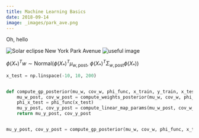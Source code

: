 ```yaml
---
title: Machine Learning Basics
date: 2018-09-14
image: _images/park_ave.png
---
```


Oh, hello

![Solar eclipse New York Park Avenue](/_images/park_ave.jpg)
![useful image]({filename}/_images/park_ave.png)

$\phi(X_{*})^Tw \sim \text{Normal}(\phi(X_{*})^T\mu_{w, \text{post}},\ \phi(X_{*})^T \Sigma_{w, \text{post}}\phi(X_{*}))$

```python
x_test = np.linspace(-10, 10, 200)


def compute_gp_posterior(mu_w, cov_w, phi_func, x_train, y_train, x_test):
    mu_w_post, cov_w_post = compute_weights_posterior(mu_w, cov_w, phi_func, x_train, y_train)
    phi_x_test = phi_func(x_test)
    mu_y_post, cov_y_post = compute_linear_map_params(mu_w_post, cov_w_post, phi_x_test)
    return mu_y_post, cov_y_post


mu_y_post, cov_y_post = compute_gp_posterior(mu_w, cov_w, phi_func, x_train, y_train, x_test)
```
